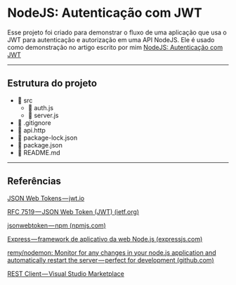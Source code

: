 #  NodeJS: Autenticação com JWT
Esse projeto foi criado para demonstrar o fluxo de uma aplicação que usa o JWT para autenticação e autorização em uma API NodeJS.
Ele é usado como demonstração no artigo escrito por mim [NodeJS: Autenticação com JWT]([https://medium.com/p/6e274fb205dc/edit](https://medium.com/@filipefilpe/nodejs-autentica%C3%A7%C3%A3o-com-jwt-6e274fb205dc))
___
## Estrutura do projeto
- :open_file_folder: src
	- :ledger: auth.js 
	- :ledger: server.js
- :orange_book: .gitignore
- :closed_book: api.http
- :green_book: package-lock.json
- :green_book: package.json
- :blue_book: README.md
___
## Referências
[JSON Web Tokens — jwt.io](https://jwt.io/)

[RFC 7519 — JSON Web Token (JWT) (ietf.org)](https://datatracker.ietf.org/doc/html/rfc7519)

[jsonwebtoken — npm (npmjs.com)](https://www.npmjs.com/package/jsonwebtoken)

[Express — framework de aplicativo da web Node.js (expressjs.com)](https://expressjs.com/pt-br/)

[remy/nodemon: Monitor for any changes in your node.js application and automatically restart the server — perfect for development (github.com)](https://github.com/remy/nodemon)

[REST Client — Visual Studio Marketplace](https://marketplace.visualstudio.com/items?itemName=humao.rest-client)
